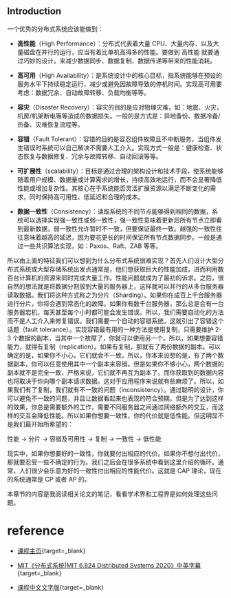 ## Introduction

一个优秀的分布式系统应该能做到：

-   **高性能**（High Performance）：分布式代表着大量 CPU、大量内存、以及大量磁盘在并行的运行，应当有着比单机高得多的性能。要做到 高性能 就要通过巧妙的设计，来减少数据同步、数据复制、数据传递等带来的性能消耗。

-   **高可用**（High Availability）：是系统设计中的核心目标，指系统能够在预设的服务水平下持续稳定运行，减少或避免因故障导致的停机时间。实现高可用要考虑：数据冗余、自动故障转移、负载均衡等等。

-   **容灾**（Disaster Recovery）：容灾的目的是应对物理灾难，如：地震、火灾，机房/机架断电等等造成的数据损失。一般的是方式是：异地备份、数据冷备/热备、灾难恢复流程等。

-   **容错**（Fault Tolerant）：容错的目的是容忍组件故障且不中断服务，当组件发生错误时系统可以自己解决不需要人工介入。实现方式一般是：健康检查、状态恢复与数据修复、冗余与故障转移、自动回滚等等。

-   **可扩展性**（scalability）：目标是通过合理的架构设计和技术手段，使系统能够随着用户规模、数据量或计算需求的增长，持续高效地运行，而不会显著降低性能或增加复杂性。其核心在于系统能否灵活扩展资源以满足不断变化的需求，同时保持高可用性、低延迟和合理的成本。

-   **数据一致性**（Consistency）：读取系统的不同节点能够得到相同的数据，系统可以选择实现强一致性或弱一致性，强一致性意味着更新后所有节点立即看到最新数据，弱一致性允许暂时不一致，但要保证最终一致。越强的一致性往往意味着越高的延迟，因为要花更长的时间保证所有节点数据同步。一般是通过一些共识算法实现，如：Paxos、Raft、ZAB 等等。

所以由上面的特征我们可以想到为什么分布式系统很难实现？首先人们设计大型分布式系统或大型存储系统出发点通常是，他们想获取巨大的性能加成，进而利用数百台计算机的资源来同时完成大量工作。性能问题就成为了最初的诉求。之后，很自然的想法就是将数据分割放到大量的服务器上，这样就可以并行的从多台服务器读取数据。我们将这种方式称之为分片（Sharding）。如果你在成百上千台服务器进行分片，你将会遇到常态化的故障。如果你有数千台服务器，那么总是会有一台服务器宕机，每天甚至每个小时都可能会发生错误。所以，我们需要自动化的方法而不是人工介入来修复错误。我们需要一个自动的容错系统，这就引出了容错这个话题（fault tolerance）。实现容错最有用的一种方法是使用复制，只需要维护 2-3 个数据的副本，当其中一个故障了，你就可以使用另一个。所以，如果想要容错能力，就得有复制（replication）。如果有复制，那就有了两份数据的副本。可以确定的是，如果你不小心，它们就会不一致。所以，你本来设想的是，有了两个数据副本，你可以任意使用其中一个副本来容错。但是如果你不够小心，两个数据的副本就不是完全一致，严格来说，它们就不再互为副本了。而你获取到的数据内容也将取决于你向哪个副本请求数据。这对于应用程序来说就有些麻烦了。所以，如果我们有了复制，我们就有不一致的问题（inconsistency）。通过聪明的设计，你可以避免不一致的问题，并且让数据看起来也表现的符合预期。但是为了达到这样的效果，你总是需要额外的工作，需要不同服务器之间通过网络额外的交互，而这样的交互会降低性能。所以如果你想要一致性，你的代价就是低性能。但这明显不是我们最开始所希望的：

性能 -> 分片 -> 容错及可用性 -> 复制 -> 一致性 -> 低性能

现实中，如果你想要好的一致性，你就要付出相应的代价。如果你不想付出代价，那就要忍受一些不确定的行为。我们之后会在很多系统中看到这里介绍的循环。通常，人们很少会乐意为好的一致性付出相应的性能代价。这就是 CAP 理论，现在的系统通常是 CP 或者 AP 的。

本章节的内容是我阅读相关论文的笔记，看看学术界和工程界是如何处理这些问题。

# reference

-   [课程主页](https://pdos.csail.mit.edu/6.824/schedule.html){target=\_blank}

-   [MIT《分布式系统|MIT 6.824 Distributed Systems 2020》中英字幕](https://www.bilibili.com/video/BV1xyxpeaE4N/?spm_id_from=333.337.search-card.all.click&vd_source=0de771c86d90f02a6cab8152f6aa173f){target=\_blank}

-   [课程中文文字版](https://mit-public-courses-cn-translatio.gitbook.io/mit6-824/lecture-01-introduction){target=\_blank}
